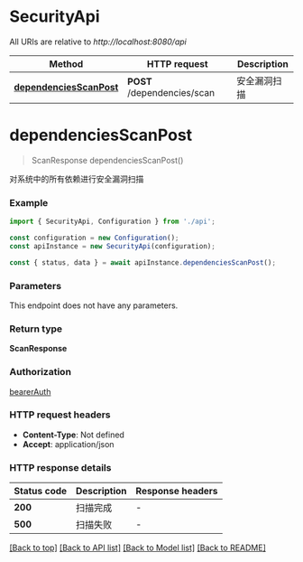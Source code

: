 # SecurityApi

All URIs are relative to _http://localhost:8080/api_

| Method                                            | HTTP request                | Description  |
| ------------------------------------------------- | --------------------------- | ------------ |
| [**dependenciesScanPost**](#dependenciesscanpost) | **POST** /dependencies/scan | 安全漏洞扫描 |

# **dependenciesScanPost**

> ScanResponse dependenciesScanPost()

对系统中的所有依赖进行安全漏洞扫描

### Example

```typescript
import { SecurityApi, Configuration } from './api';

const configuration = new Configuration();
const apiInstance = new SecurityApi(configuration);

const { status, data } = await apiInstance.dependenciesScanPost();
```

### Parameters

This endpoint does not have any parameters.

### Return type

**ScanResponse**

### Authorization

[bearerAuth](../README.md#bearerAuth)

### HTTP request headers

- **Content-Type**: Not defined
- **Accept**: application/json

### HTTP response details

| Status code | Description | Response headers |
| ----------- | ----------- | ---------------- |
| **200**     | 扫描完成    | -                |
| **500**     | 扫描失败    | -                |

[[Back to top]](#) [[Back to API list]](../README.md#documentation-for-api-endpoints) [[Back to Model list]](../README.md#documentation-for-models) [[Back to README]](../README.md)
